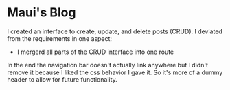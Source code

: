 # Maui's Blog

I created an interface to create, update, and delete posts (CRUD). I deviated from the requirements in one aspect:
  - I mergerd all parts of the CRUD interface into one route

In the end the navigation bar doesn't actually link anywhere but I didn't remove it because I liked the css behavior I gave it. So it's more of a dummy header to allow for future functionality.
